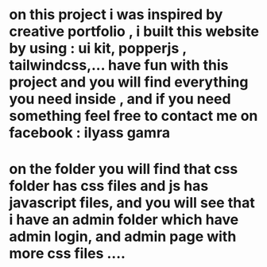 # on this project i was inspired by creative portfolio , i built this website by using : ui kit, popperjs , tailwindcss,... have fun with this project and you will find everything you need inside , and if you need something feel free to contact me on facebook : ilyass gamra

# on the folder you will find that css folder has css files and js has javascript files, and you will see that i have an admin folder which have admin login, and admin page with more css files ....
